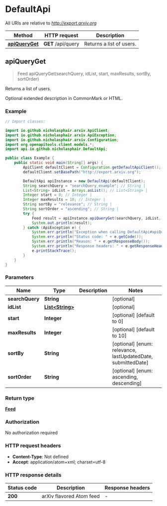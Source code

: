 # DefaultApi

All URIs are relative to *http://export.arxiv.org*

| Method | HTTP request | Description |
|------------- | ------------- | -------------|
| [**apiQueryGet**](DefaultApi.md#apiQueryGet) | **GET** /api/query | Returns a list of users. |



## apiQueryGet

> Feed apiQueryGet(searchQuery, idList, start, maxResults, sortBy, sortOrder)

Returns a list of users.

Optional extended description in CommonMark or HTML.

### Example

```java
// Import classes:

import io.github.nicholasphair.arxiv.ApiClient;
import io.github.nicholasphair.arxiv.ApiException;
import io.github.nicholasphair.arxiv.Configuration;
import org.openapitools.client.models.*;
import api.io.github.nicholasphair.DefaultApi;

public class Example {
    public static void main(String[] args) {
        ApiClient defaultClient = Configuration.getDefaultApiClient();
        defaultClient.setBasePath("http://export.arxiv.org");

        DefaultApi apiInstance = new DefaultApi(defaultClient);
        String searchQuery = "searchQuery_example"; // String | 
        List<String> idList = Arrays.asList(); // List<String> | 
        Integer start = 0; // Integer | 
        Integer maxResults = 10; // Integer | 
        String sortBy = "relevance"; // String | 
        String sortOrder = "ascending"; // String | 
        try {
            Feed result = apiInstance.apiQueryGet(searchQuery, idList, start, maxResults, sortBy, sortOrder);
            System.out.println(result);
        } catch (ApiException e) {
            System.err.println("Exception when calling DefaultApi#apiQueryGet");
            System.err.println("Status code: " + e.getCode());
            System.err.println("Reason: " + e.getResponseBody());
            System.err.println("Response headers: " + e.getResponseHeaders());
            e.printStackTrace();
        }
    }
}
```

### Parameters


| Name | Type | Description  | Notes |
|------------- | ------------- | ------------- | -------------|
| **searchQuery** | **String**|  | [optional] |
| **idList** | [**List&lt;String&gt;**](String.md)|  | [optional] |
| **start** | **Integer**|  | [optional] [default to 0] |
| **maxResults** | **Integer**|  | [optional] [default to 10] |
| **sortBy** | **String**|  | [optional] [enum: relevance, lastUpdatedDate, submittedDate] |
| **sortOrder** | **String**|  | [optional] [enum: ascending, descending] |

### Return type

[**Feed**](Feed.md)

### Authorization

No authorization required

### HTTP request headers

- **Content-Type**: Not defined
- **Accept**: application/atom+xml; charset=utf-8


### HTTP response details
| Status code | Description | Response headers |
|-------------|-------------|------------------|
| **200** | arXiv flavored Atom feed |  -  |

